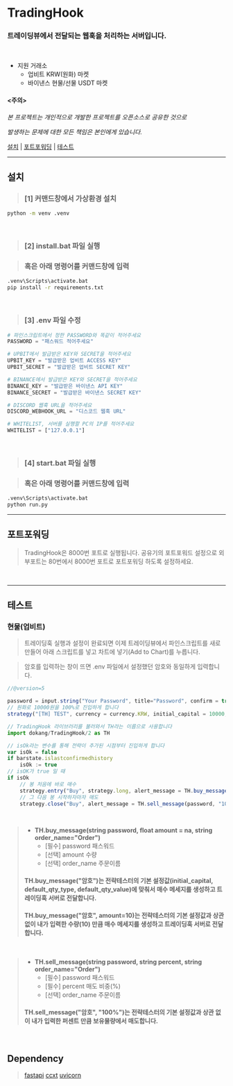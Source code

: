 # TradingHook

### 트레이딩뷰에서 전달되는 웹훅을 처리하는 서버입니다.

&nbsp;

- 지원 거래소
  - 업비트 KRW(원화) 마켓
  - 바이낸스 현물/선물 USDT 마켓

#### <주의>

_본 프로젝트는 개인적으로 개발한 프로젝트를 오픈소스로 공유한 것으로_

_발생하는 문제에 대한 모든 책임은 본인에게 있습니다._

[설치](#설치) | [포트포워딩](#포트포워딩) | [테스트](#테스트)

---

## 설치

> ### [1] 커맨드창에서 가상환경 설치

```bash
python -m venv .venv
```

&nbsp;

> ### [2] install.bat 파일 실행

> ### 혹은 아래 명령어를 커맨드창에 입력

```bash
.venv\Scripts\activate.bat
pip install -r requirements.txt
```

&nbsp;

> ### [3] .env 파일 수정

```python
# 파인스크립트에서 정한 PASSWORD와 똑같이 적어주세요
PASSWORD = "패스워드 적어주세요"

# UPBIT에서 발급받은 KEY와 SECRET을 적어주세요
UPBIT_KEY = "발급받은 업비트 ACCESS KEY"
UPBIT_SECRET = "발급받은 업비트 SECRET KEY"

# BINANCE에서 발급받은 KEY와 SECRET을 적어주세요
BINANCE_KEY = "발급받은 바이낸스 API KEY"
BINANCE_SECRET = "발급받은 바이낸스 SECRET KEY"

# DISCORD 웹훅 URL을 적어주세요
DISCORD_WEBHOOK_URL = "디스코드 웹훅 URL"

# WHITELIST, 서버를 실행할 PC의 IP를 적어주세요
WHITELIST = ["127.0.0.1"]
```

&nbsp;

> ### [4] start.bat 파일 실행

> ### 혹은 아래 명령어를 커맨드창에 입력

```bash
.venv\Scripts\activate.bat
python run.py
```

---

## 포트포워딩

> TradingHook은 8000번 포트로 실행됩니다. 공유기의 포트포워드 설정으로 외부포트는 80번에서 8000번 포트로 포트포워딩 하도록 설정하세요.

&nbsp;&nbsp;

---

## 테스트
### 현물(업비트)

> 트레이딩훅 실행과 설정이 완료되면 이제 트레이딩뷰에서 파인스크립트를 새로 만들어 아래 스크립트를 넣고 차트에 넣기(Add to Chart)를 누릅니다.

> 암호를 입력하는 창이 뜨면 .env 파일에서 설정했던 암호와 동일하게 입력합니다.

```js
//@version=5

password = input.string("Your Password", title="Password", confirm = true)
// 원화로 10000원을 100%로 진입하게 합니다
strategy("[TH] TEST", currency = currency.KRW, initial_capital = 10000, default_qty_type = strategy.percent_of_equity, default_qty_value = 100, overlay = true)

// TradingHook 라이브러리를 불러와서 TH라는 이름으로 사용합니다
import dokang/TradingHook/2 as TH

// isOk라는 변수를 통해 전략이 추가된 시점부터 진입하게 합니다
var isOk = false
if barstate.islastconfirmedhistory
    isOk := true
// isOK가 true 일 때
if isOk
    // 봉 처음에 바로 매수
    strategy.entry("Buy", strategy.long, alert_message = TH.buy_message(password))
    // 그 다음 봉 시작하자마자 매도
    strategy.close("Buy", alert_message = TH.sell_message(password, "100%"))
```

&nbsp;

> - **TH.buy_message(string password, float amount = na, string order_name="Order")**
>   - [필수] password 패스워드
>   - [선택] amount 수량
>   - [선택] order_name 주문이름
>
> #### TH.buy_message("암호")는 전략테스터의 기본 설정값(initial_capital, default_qty_type, default_qty_value)에 맞춰서 매수 메세지를 생성하고 트레이딩훅 서버로 전달합니다.
>
> #### TH.buy_message("암호", amount=10)는 전략테스터의 기본 설정값과 상관없이 내가 입력한 수량(10) 만큼 매수 메세지를 생성하고 트레이딩훅 서버로 전달합니다.

&nbsp;

> - **TH.sell_message(string password, string percent, string order_name="Order")**
>   - [필수] password 패스워드
>   - [필수] percent 매도 비중(%)
>   - [선택] order_name 주문이름
>
> #### TH.sell_message("암호", "100%")는 전략테스터의 기본 설정값과 상관 없이 내가 입력한 퍼센트 만큼 보유물량에서 매도합니다.
&nbsp;
## Dependency

> [fastapi](https://github.com/tiangolo/fastapi)
> [ccxt](https://github.com/ccxt/ccxt)
> [uvicorn](https://github.com/encode/uvicorn)